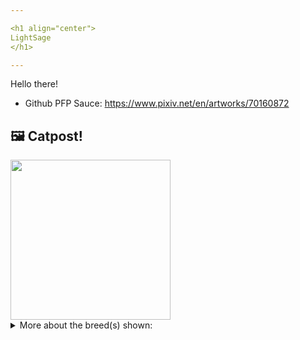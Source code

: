 ```yaml
---

<h1 align="center">
LightSage
</h1>

---
```


Hello there!


- Github PFP Sauce: https://www.pixiv.net/en/artworks/70160872


## 🖼️ Catpost!

<sub>
    <img src="https://cdn2.thecatapi.com/images/_I6AsfuMg.png" height="256">
</sub>


<details>
<summary>More about the breed(s) shown:</summary>

Breed: Cornish Rex

Description: This is a confident cat who loves people and will follow them around, waiting for any opportunity to sit in a lap or give a kiss. He enjoys being handled, making it easy to take him to the veterinarian or train him for therapy work. The Cornish Rex stay in kitten mode most of their lives and well into their senior years. 

Links:
<ul>
  <li>CFA http://cfa.org/Breeds/BreedsCJ/CornishRex.aspx</li>
  <li>Wikipedia https://en.wikipedia.org/wiki/Cornish_Rex</li>
</ul> 

</details>
